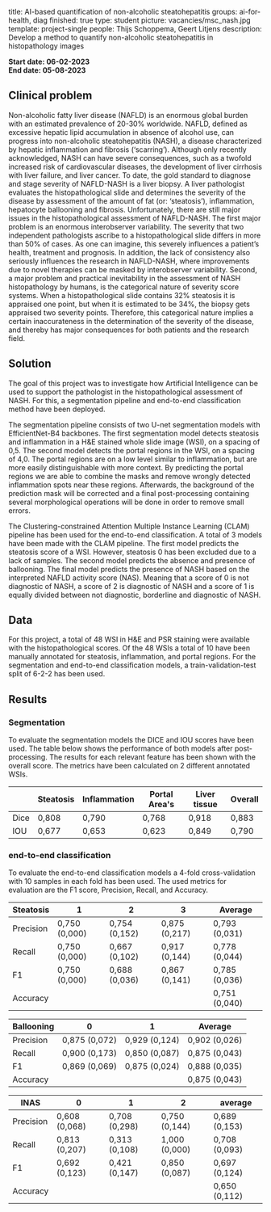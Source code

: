 title: AI-based quantification of non-alcoholic steatohepatitis
groups: ai-for-health, diag
finished: true
type: student
picture: vacancies/msc_nash.jpg
template: project-single
people: Thijs Schoppema, Geert Litjens
description: Develop a method to quantify non-alcoholic steatohepatitis in histopathology images

**Start date: 06-02-2023** <br>
**End date: 05-08-2023**

## Clinical problem
Non-alcoholic fatty liver disease (NAFLD) is an enormous global burden with an estimated prevalence of 20-30% worldwide. NAFLD, defined as excessive hepatic lipid accumulation in absence of alcohol use, can progress into non-alcoholic steatohepatitis (NASH), a disease characterized by hepatic inflammation and fibrosis (‘scarring’). Although only recently acknowledged, NASH can have severe consequences, such as a twofold increased risk of cardiovascular diseases, the development of liver cirrhosis with liver failure, and liver cancer.
To date, the gold standard to diagnose and stage severity of NAFLD-NASH is a liver biopsy. A liver pathologist evaluates the histopathological slide and determines the severity of the disease by assessment of the amount of fat (or: ‘steatosis’), inflammation, hepatocyte ballooning and fibrosis. Unfortunately, there are still major issues in the histopathological assessment of NAFLD-NASH. 
The first major problem is an enormous interobserver variability. The severity that two independent pathologists ascribe to a histopathological slide differs in more than 50% of cases. As one can imagine, this severely influences a patient’s health, treatment and prognosis. In addition, the lack of consistency also seriously influences the research in NAFLD-NASH, where improvements due to novel therapies can be masked by interobserver variability.
Second, a major problem and practical inevitability in the assessment of NASH histopathology by humans, is the categorical nature of severity score systems. When a histopathological slide contains 32% steatosis it is appraised one point, but when it is estimated to be 34%, the biopsy gets appraised two severity points. Therefore, this categorical nature implies a certain inaccurateness in the determination of the severity of the disease, and thereby has major consequences for both patients and the research field. 

## Solution
The goal of this project was to investigate how Artificial Intelligence can be used to support the pathologist in the histopathological assessment of NASH. For this, a segmentation pipeline and end-to-end classification method have been deployed. 

The segmentation pipeline consists of two U-net segmentation models with EfficientNet-B4 backbones. The first segmentation model detects steatosis and inflammation in a H&E stained whole slide image (WSI), on a spacing of 0,5. The second model detects the portal regions in the WSI, on a spacing of 4,0. The portal regions are on a low level similar to inflammation, but are more easily distinguishable with more context. By predicting the portal regions we are able to combine the masks and remove wrongly detected inflammation spots near these regions. Afterwards, the background of the prediction mask will be corrected and a final post-processing containing several morphological operations will be done in order to remove small errors.

The Clustering-constrained Attention Multiple Instance Learning (CLAM) pipeline has been used for the end-to-end classification. A total of 3 models have been made with the CLAM pipeline. The first model predicts the steatosis score of a WSI. However, steatosis 0 has been excluded due to a lack of samples. The second model predicts the absence and presence of ballooning. The final model predicts the presence of NASH based on the interpreted NAFLD activity score (NAS). Meaning that a score of 0 is not diagnostic of NASH, a score of 2 is diagnostic of NASH and a score of 1 is equally divided between not diagnostic, borderline and diagnostic of NASH.

## Data
For this project, a total of 48 WSI in H&E and PSR staining were available with the histopathological scores. Of the 48 WSIs a total of 10 have been manually annotated for steatosis, inflammation, and portal regions. For the segmentation and end-to-end classification models, a train-validation-test split of 6-2-2 has been used.

## Results
### Segmentation
To evaluate the segmentation models the DICE and IOU scores have been used. The table below shows the performance of both models after post-processing. The results for each relevant feature has been shown with the overall score. The metrics have been calculated on 2 different annotated WSIs.

| | Steatosis | Inflammation | Portal Area's | Liver tissue | Overall |
|-----|-----|-----|-----|-----|-----|
| Dice | 0,808 | 0,790 | 0,768 | 0,918 | 0,883 |
| IOU | 0,677 | 0,653 | 0,623 | 0,849 | 0,790 |

### end-to-end classification
To evaluate the end-to-end classification models a 4-fold cross-validation with 10 samples in each fold has been used. The used metrics for evaluation are the F1 score, Precision, Recall, and Accuracy.

| Steatosis | 1 | 2 | 3 | Average |
|-----|-----|-----|-----|-----|
| Precision | 0,750 (0,000) | 0,754 (0,152) | 0,875 (0,217) | 0,793 (0,031) |
| Recall | 0,750 (0,000) | 0,667 (0,102) | 0,917 (0,144) | 0,778 (0,044) |
| F1 | 0,750 (0,000) | 0,688 (0,036) | 0,867 (0,141) | 0,785 (0,036) |
| Accuracy | | | | 0,751 (0,040) | 

| Ballooning | 0 | 1 | Average |
|-----|-----|-----|-----|
| Precision | 0,875 (0,072) | 0,929 (0,124) | 0,902 (0,026) |
| Recall | 0,900 (0,173) | 0,850 (0,087) | 0,875 (0,043) |
| F1 | 0,869 (0,069) | 0,875 (0,024) | 0,888 (0,035) |
| Accuracy | | | 0,875 (0,043) |

| INAS | 0 | 1 | 2 | average |
|-----|-----|-----|-----|-----|
| Precision | 0,608 (0,068) | 0,708 (0,298) | 0,750 (0,144) | 0,689 (0,153) |
| Recall | 0,813 (0,207) | 0,313 (0,108) | 1,000 (0,000) | 0,708 (0,093) |
| F1 | 0,692 (0,123) | 0,421 (0,147) | 0,850 (0,087) | 0,697 (0,124) |
| Accuracy | | | | 0,650 (0,112) |

[//]: # " Students will be supervised by a team of NAFLD-NASH experts from the Amsterdam UMC (dr. Onno Holleboom, and drs. Quinten Augustijn) and a team of experts in the field of deep learning in histopathology from the Radboud University (dr. ir. Geert Litjens and prof. dr. Jeroen van der Laak). Primarily based in Nijmegen, the student will develop a deep learning model for the assessment of NAFLD-NASH. The student will be trained by a liver pathologist in the assessment of NAFLD-NASH. Thereafter the student will build a supervised model upon the histopathological slides of 60-100 patients. When successful, the model will further be validated in larger cohorts. We expect that the thesis will results in a significant scientific publication. "

